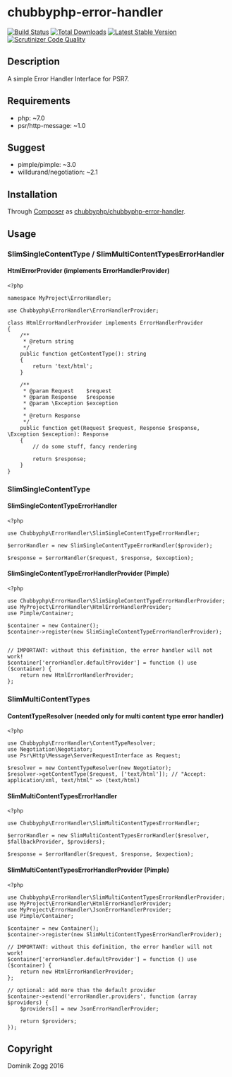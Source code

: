 # chubbyphp-error-handler

[![Build Status](https://api.travis-ci.org/chubbyphp/chubbyphp-error-handler.png?branch=master)](https://travis-ci.org/chubbyphp/chubbyphp-error-handler)
[![Total Downloads](https://poser.pugx.org/chubbyphp/chubbyphp-error-handler/downloads.png)](https://packagist.org/packages/chubbyphp/chubbyphp-error-handler)
[![Latest Stable Version](https://poser.pugx.org/chubbyphp/chubbyphp-error-handler/v/stable.png)](https://packagist.org/packages/chubbyphp/chubbyphp-error-handler)
[![Scrutinizer Code Quality](https://scrutinizer-ci.com/g/chubbyphp/chubbyphp-error-handler/badges/quality-score.png?b=master)](https://scrutinizer-ci.com/g/chubbyphp/chubbyphp-error-handler/?branch=master)

## Description

A simple Error Handler Interface for PSR7.

## Requirements

 * php: ~7.0
 * psr/http-message: ~1.0

## Suggest

 * pimple/pimple: ~3.0
 * willdurand/negotiation: ~2.1

## Installation

Through [Composer](http://getcomposer.org) as [chubbyphp/chubbyphp-error-handler][1].

## Usage

### SlimSingleContentType / SlimMultiContentTypesErrorHandler

#### HtmlErrorProvider (implements ErrorHandlerProvider)

```{.php}
<?php

namespace MyProject\ErrorHandler;

use Chubbyphp\ErrorHandler\ErrorHandlerProvider;

class HtmlErrorHandlerProvider implements ErrorHandlerProvider
{
    /**
     * @return string
     */
    public function getContentType(): string
    {
        return 'text/html';
    }

    /**
     * @param Request    $request
     * @param Response   $response
     * @param \Exception $exception
     *
     * @return Response
     */
    public function get(Request $request, Response $response, \Exception $exception): Response
    {
        // do some stuff, fancy rendering

        return $response;
    }
}
```

### SlimSingleContentType

#### SlimSingleContentTypeErrorHandler

```{.php}
<?php

use Chubbyphp\ErrorHandler\SlimSingleContentTypeErrorHandler;

$errorHandler = new SlimSingleContentTypeErrorHandler($provider);

$response = $errorHandler($request, $response, $exception);
```

#### SlimSingleContentTypeErrorHandlerProvider (Pimple)

```{.php}
<?php

use Chubbyphp\ErrorHandler\SlimSingleContentTypeErrorHandlerProvider;
use MyProject\ErrorHandler\HtmlErrorHandlerProvider;
use Pimple/Container;

$container = new Container();
$container->register(new SlimSingleContentTypeErrorHandlerProvider);


// IMPORTANT: without this definition, the error handler will not work!
$container['errorHandler.defaultProvider'] = function () use ($container) {
    return new HtmlErrorHandlerProvider;
};
```

### SlimMultiContentTypes

#### ContentTypeResolver (needed only for multi content type error handler)

```{.php}
<?php

use Chubbyphp\ErrorHandler\ContentTypeResolver;
use Negotiation\Negotiator;
use Psr\Http\Message\ServerRequestInterface as Request;

$resolver = new ContentTypeResolver(new Negotiator);
$resolver->getContentType($request, ['text/html']); // "Accept: application/xml, text/html" => (text/html)
```

#### SlimMultiContentTypesErrorHandler

```{.php}
<?php

use Chubbyphp\ErrorHandler\SlimMultiContentTypesErrorHandler;

$errorHandler = new SlimMultiContentTypesErrorHandler($resolver, $fallbackProvider, $providers);

$response = $errorHandler($request, $response, $expection);
```

#### SlimMultiContentTypesErrorHandlerProvider (Pimple)

```{.php}
<?php

use Chubbyphp\ErrorHandler\SlimMultiContentTypesErrorHandlerProvider;
use MyProject\ErrorHandler\HtmlErrorHandlerProvider;
use MyProject\ErrorHandler\JsonErrorHandlerProvider;
use Pimple/Container;

$container = new Container();
$container->register(new SlimMultiContentTypesErrorHandlerProvider);

// IMPORTANT: without this definition, the error handler will not work!
$container['errorHandler.defaultProvider'] = function () use ($container) {
    return new HtmlErrorHandlerProvider;
};

// optional: add more than the default provider
$container->extend('errorHandler.providers', function (array $providers) {
    $providers[] = new JsonErrorHandlerProvider;

    return $providers;
});

```

[1]: https://packagist.org/packages/chubbyphp/chubbyphp-error-handler

## Copyright

Dominik Zogg 2016
